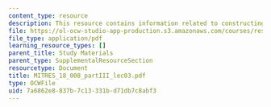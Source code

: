```yaml
---
content_type: resource
description: This resource contains information related to constructing bases.
file: https://ol-ocw-studio-app-production.s3.amazonaws.com/courses/res-18-008-calculus-revisited-complex-variables-differential-equations-and-linear-algebra-fall-2011/7a6862e8837b7c13331bd71db7c8abf3_MITRES_18_008_partIII_lec03.pdf
file_type: application/pdf
learning_resource_types: []
parent_title: Study Materials
parent_type: SupplementalResourceSection
resourcetype: Document
title: MITRES_18_008_partIII_lec03.pdf
type: OCWFile
uid: 7a6862e8-837b-7c13-331b-d71db7c8abf3
---
```

